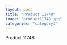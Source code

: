 ```yaml
---
layout: post
title: "Product 11748"
image: "product11748.jpg"
categories: "category1"
---
```

Product 11748

